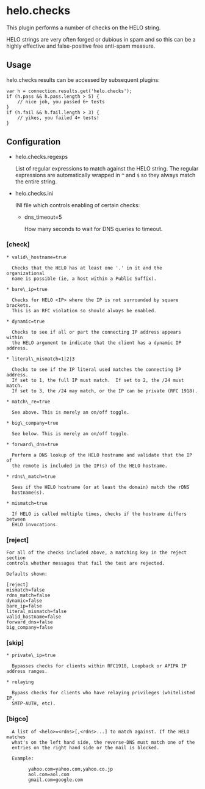 # helo.checks

This plugin performs a number of checks on the HELO string.

HELO strings are very often forged or dubious in spam and so this can be a
highly effective and false-positive free anti-spam measure.


## Usage

helo.checks results can be accessed by subsequent plugins:

    var h = connection.results.get('helo.checks');
    if (h.pass && h.pass.length > 5) {
        // nice job, you passed 6+ tests
    }
    if (h.fail && h.fail.length > 3) {
        // yikes, you failed 4+ tests!
    }


## Configuration

* helo.checks.regexps

  List of regular expressions to match against the HELO string. The regular
  expressions are automatically wrapped in `^` and `$` so they always match
  the entire string.

* helo.checks.ini

  INI file which controls enabling of certain checks:

    * dns\_timeout=5

      How many seconds to wait for DNS queries to timeout.


### [check]


    * valid\_hostname=true

      Checks that the HELO has at least one '.' in it and the organizational
      name is possible (ie, a host within a Public Suffix).

    * bare\_ip=true

      Checks for HELO <IP> where the IP is not surrounded by square brackets.
      This is an RFC violation so should always be enabled.

    * dynamic=true

      Checks to see if all or part the connecting IP address appears within
      the HELO argument to indicate that the client has a dynamic IP address.

    * literal\_mismatch=1|2|3

      Checks to see if the IP literal used matches the connecting IP address.
      If set to 1, the full IP must match.  If set to 2, the /24 must match.
      If set to 3, the /24 may match, or the IP can be private (RFC 1918).

    * match\_re=true

      See above. This is merely an on/off toggle.

    * big\_company=true

      See below. This is merely an on/off toggle.

    * forward\_dns=true

      Perform a DNS lookup of the HELO hostname and validate that the IP of
      the remote is included in the IP(s) of the HELO hostname.

    * rdns\_match=true

      Sees if the HELO hostname (or at least the domain) match the rDNS
      hostname(s).

    * mismatch=true

      If HELO is called multiple times, checks if the hostname differs between
      EHLO invocations.

### [reject]

    For all of the checks included above, a matching key in the reject section
    controls whether messages that fail the test are rejected.

    Defaults shown:

    [reject]
    mismatch=false
    rdns_match=false
    dynamic=false
    bare_ip=false
    literal_mismatch=false
    valid_hostname=false
    forward_dns=false
    big_company=false

### [skip]

    * private\_ip=true

      Bypasses checks for clients within RFC1918, Loopback or APIPA IP address ranges.

    * relaying

      Bypass checks for clients who have relaying privileges (whitelisted IP,
      SMTP-AUTH, etc).


### [bigco]

      A list of <helo>=<rdns>[,<rdns>...] to match against. If the HELO matches
      what's on the left hand side, the reverse-DNS must match one of the
      entries on the right hand side or the mail is blocked.

      Example:

            yahoo.com=yahoo.com,yahoo.co.jp
            aol.com=aol.com
            gmail.com=google.com
